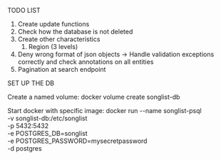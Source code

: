 TODO LIST
1. Create update functions
2. Check how the database is not deleted
3. Create other characteristics
   1. Region (3 levels)
4. Deny wrong format of json objects -> Handle validation exceptions correctly and check annotations on all entities
5. Pagination at search endpoint


SET UP THE DB

Create a named volume:
docker volume create songlist-db

Start docker with specific image:
docker run --name songlist-psql \
-v songlist-db:/etc/songlist \
-p 5432:5432 \
-e POSTGRES_DB=songlist \
-e POSTGRES_PASSWORD=mysecretpassword \
-d postgres